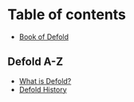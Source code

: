 # Table of contents

* [Book of Defold](README.md)

## Defold A-Z

* [What is Defold?](defold-a-z/what-is-defold.md)
* [Defold History](defold-a-z/defold-history.md)

